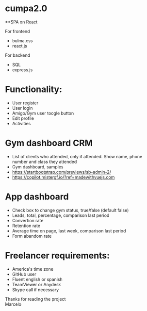 # cumpa2.0

**SPA on React

For frontend
- bulma.css
- react.js

For backend
- SQL
- express.js

# Functionality:
- User register
- User login
- Amigo/Gym user toogle button
- Edit profile
- Activities

# Gym dashboard CRM
- List of clients who attended, only if attended. Show name, phone number and class they attended
- Gym dashboard, samples
- https://startbootstrap.com/previews/sb-admin-2/
- https://copilot.mistergf.io/?ref=madewithvuejs.com

# App dashboard
- Check box to change gym status, true/false (default false)
- Leads, total, percentage, comparison last period
- Convertion rate
- Retention rate
- Average time on page, last week, comparison last period
- Form abandom rate

# Freelancer requirements:
- America's time zone
- GitHub user
- Fluent english or spanish
- TeamViewer or Anydesk
- Skype call if necessary

Thanks for reading the project<br>
Marcelo
